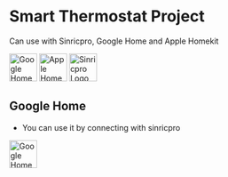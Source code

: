 # Smart Thermostat Project
Can use with Sinricpro, Google Home and Apple Homekit

 <img src="https://cdn.freelogovectors.net/svg07/google-home-logo.svg" alt="Google Home Logo" width="50" height="50" class="lazyloaded" data-ll-status="loaded">
 <img src="https://logowik.com/content/uploads/images/t_apple-homekit2802.jpg" alt="Apple Home Logo" width="50" height="50" class="lazyloaded" data-ll-status="loaded">
 <img src="https://lh3.googleusercontent.com/LDbL9BDfVZASl8Wh6v8aZn3foy-rDrYaumMK-mb8gLceN6cCxex5OxtAyK0c2hKsDFHplI5sXHl73A=s72" alt="Sinricpro Logo" width="50" height="50" class="lazyloaded" data-ll-status="loaded">

## Google Home
* You can use it by connecting with sinricpro
<img src="https://cdn.freelogovectors.net/svg07/google-home-logo.svg" alt="Google Home Logo" width="50" height="50" class="lazyloaded" data-ll-status="loaded">
